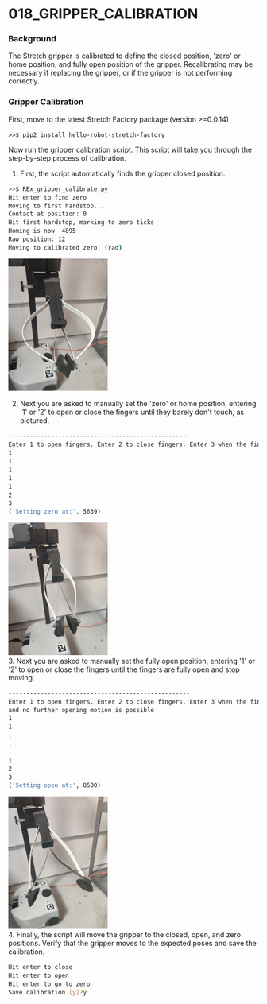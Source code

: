 # 018_GRIPPER_CALIBRATION

### **Background**

The Stretch gripper is calibrated to define the closed position, 'zero' or home position, and fully open position of the gripper. 
Recalibrating may be necessary if replacing the gripper, or if the gripper is not performing correctly. 

### Gripper Calibration
First, move to the latest Stretch Factory package (version >=0.0.14)

```
>>$ pip2 install hello-robot-stretch-factory
```
Now run the gripper calibration script. This script will take you through the step-by-step process of calibration.
1. First, the script automatically finds the gripper closed position.
```bash
>>$ REx_gripper_calibrate.py 
Hit enter to find zero
Moving to first hardstop...
Contact at position: 0
Hit first hardstop, marking to zero ticks
Homing is now  4895
Raw position: 12
Moving to calibrated zero: (rad)
```
<img src="images/gripper_close_position.jpg" width="200"><br/>

2. Next you are asked to manually set the 'zero' or home position, entering '1' or '2' to open or close the fingers until they barely don't touch, as pictured. 
```bash
---------------------------------------------------
Enter 1 to open fingers. Enter 2 to close fingers. Enter 3 when the fingertips are just barely not touching.
1
1
1
1
1
2
3
('Setting zero at:', 5639)
```
<img src="images/gripper_zero_position.jpg" width="200"><br/>
3. Next you are asked to manually set the fully open position, entering '1' or '2' to open or close the fingers until the fingers are fully open and stop moving.
```bash
---------------------------------------------------
Enter 1 to open fingers. Enter 2 to close fingers. Enter 3 when the fingertips are fully open, 
and no further opening motion is possible
1
1
.
.
.
1
2
3
('Setting open at:', 8500)
```
<img src="images/gripper_open_position.jpg" width="200"><br/>
4. Finally, the script will move the gripper to the closed, open, and zero positions. Verify that the gripper moves to the expected poses and save the calibration.
```bash
Hit enter to close
Hit enter to open
Hit enter to go to zero
Save calibration [y]?y
```


